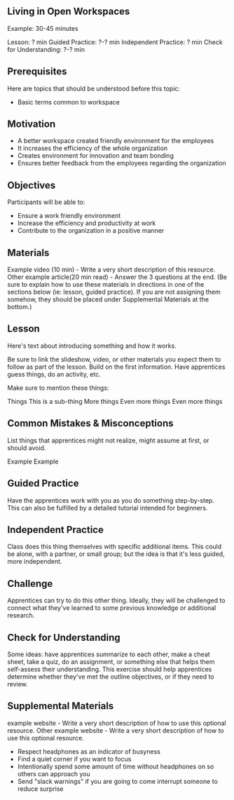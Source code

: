 ## Living in Open Workspaces

Example: 30-45 minutes

Lesson: ? min
Guided Practice: ?-? min
Independent Practice: ? min
Check for Understanding: ?-? min

## Prerequisites

Here are topics that should be understood before this topic:

- Basic terms common to workspace

## Motivation

- A better workspace created friendly environment for the employees
- It increases the efficiency of the whole organization
- Creates environment for innovation and team bonding
- Ensures better feedback from the employees regarding the organization

## Objectives

Participants will be able to:

- Ensure a work friendly environment
- Increase the efficiency and productivity at work
- Contribute to the organization in a positive manner

## Materials
Example video (10 min) - Write a very short description of this resource.
Other example article(20 min read) - Answer the 3 questions at the end. (Be sure to explain how to use these materials in directions in one of the sections below (ie: lesson, guided practice). If you are not assigning them somehow, they should be placed under Supplemental Materials at the bottom.)
## Lesson
Here's text about introducing something and how it works.

Be sure to link the slideshow, video,
or other materials you expect them to follow as part of the lesson.
Build on the first information. Have apprentices guess things, do an activity, etc.

Make sure to mention these things:

Things
This is a sub-thing
More things
Even more things
Even more things

## Common Mistakes & Misconceptions
List things that apprentices might not realize, might assume at first, or should avoid.

Example
Example

## Guided Practice
Have the apprentices work with you as you do something step-by-step. This can also be fulfilled by a detailed tutorial intended for beginners.

## Independent Practice
Class does this thing themselves with specific additional items. This could be alone, with a partner, or small group; but the idea is that it's less guided, more independent.

## Challenge
Apprentices can try to do this other thing. Ideally, they will be challenged to connect what they've learned to some previous knowledge or additional research.

## Check for Understanding
Some ideas: have apprentices summarize to each other, make a cheat sheet, take a quiz, do an assignment, or something else that helps them self-assess their understanding. This exercise should help apprentices determine whether they've met the outline objectives, or if they need to review.

## Supplemental Materials
example website - Write a very short description of how to use this optional resource.
Other example website - Write a very short description of how to use this optional resource.



- Respect headphones as an indicator of busyness
- Find a quiet corner if you want to focus
- Intentionally spend some amount of time without headphones on so others can approach you
- Send "slack warnings" if you are going to come interrupt someone to reduce surprise
